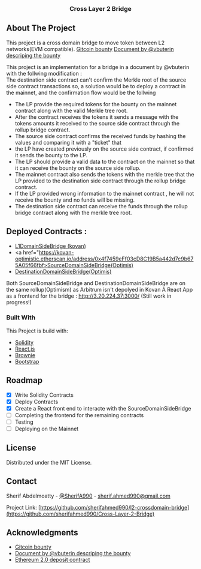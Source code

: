 <!-- PROJECT LOGO -->
<br />
<div align="center">
  <h3 align="center">Cross Layer 2 Bridge</h3>
</div>


<!-- ABOUT THE PROJECT -->
## About The Project

This project is a cross domain bridge to move token between L2 networks(EVM compatible).
<a href='https://gitcoin.co/issue/gitcoinco/skunkworks/253/100027342'>Gitcoin bounty</a>
<a href='https://notes.ethereum.org/@vbuterin/cross_layer_2_bridges'>Document by @vbuterin descriping the bounty</a>

This project is an implementation for a bridge in a document by @vbuterin with the follwing modification :<br/>
The destination side contract can't confirm the Merkle root of the source side contract transactions so,
a solution would be to deploy a contract in the mainnet, and the confirmation flow would be the follwing
* The LP provide the required tokens for the bounty on the mainnet contract along with the valid Merkle tree root.
* After the contract receives the tokens it sends a message with the tokens amounts it received to the source side contract through the rollup bridge contract. 
* The source side contract confirms the received funds by hashing the values and comparing it with a "ticket" that
* the LP have created previously on the source side contract, if confirmed it sends the bounty to the LP.
* The LP should provide a valid data to the contract on the mainnet so that it can receive the bounty on the source side rollup.
* The mainnet contract also sends the tokens with the merkle tree that the LP provided to the destination side contract through the rollup bridge contract.
* If the LP provided wrong information to the mainnet contract , he will not receive the bounty and no funds will be missing.
* The destination side contract can receive the funds through the rollup bridge contract along with the merkle tree root.

## Deployed Contracts :
* <a href="https://kovan.etherscan.io/address/0xc0E0De864A64854359D653db7f79302b78125171">L1DomainSideBridge (kovan)</a>
* <a href="https://kovan-optimistic.etherscan.io/address/0x4f7459eFf03cD8C19B5a442d7c9b675A05f66fbf>SourceDomainSideBridge(Optimis)</a>
* <a href="https://kovan-optimistic.etherscan.io/address/0xf67b8dB221236ff53e67a5501ba3d7dfA63d1Df0">DestinationDomainSideBridge(Optimis)</a>

Both SourceDomainSideBridge and DestinationDomainSideBridge are on the same rollup(Optimism) as Arbitrum isn't depolyed in Kovan
A React App as a frontend for the bridge : http://3.20.224.37:3000/ (Still work in progress!)

### Built With

This Project is build with:

* [Solidity](soliditylang.org)
* [React.js](https://reactjs.org/)
* [Brownie](https://eth-brownie.readthedocs.io/)
* [Bootstrap](https://getbootstrap.com)

<!-- ROADMAP -->
## Roadmap

- [x] Write Solidity Contracts
- [x] Deploy Contracts
- [x] Create a React front end to interacte with the SourceDomainSideBridge
- [ ] Completing the frontend for the remaining contracts
- [ ] Testing
- [ ] Deploying on the Mainnet

<!-- LICENSE -->
## License

Distributed under the MIT License.

<!-- CONTACT -->
## Contact

Sherif Abdelmoatty - [@SherifA990](https://twitter.com/SherifA990) - sherif.ahmed990@gmail.com

Project Link: [https://github.com/sherifahmed990/l2-crossdomain-bridge](https://github.com/sherifahmed990/Cross-Layer-2-Bridge)

<!-- ACKNOWLEDGMENTS -->
## Acknowledgments

* <a href='https://gitcoin.co/issue/gitcoinco/skunkworks/253/100027342'>Gitcoin bounty</a>
* <a href='https://notes.ethereum.org/@vbuterin/cross_layer_2_bridges'>Document by @vbuterin descriping the bounty</a>
* <a href='https://etherscan.io/address/0x00000000219ab540356cbb839cbe05303d7705fa'>Ethereum 2.0 deposit contract</a>
